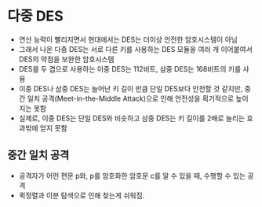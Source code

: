 # 다중 DES
* 연산 능력이 빨리지면서 현대에서는 DES는 더이상 안전한 암호시스템이 아님
* 그래서 나온 다중 DES는 서로 다른 키를 사용하는 DES 모듈을 여러 개 이어붙여서 DES의 약점을 보완한 암호시스템
* DES를 두 겹으로 사용하는 이중 DES는 112비트, 삼중 DES는 168비트의 키를 사용
* 이중 DES나 삼중 DES는 늘어난 키 길이 만큼 단일 DES보다 안전할 것 같지만, 중간 일치 공격(Meet-in-the-Middle Attack)으로 인해 안전성을 획기적으로 높이지는 못함
* 실제로, 이중 DES는 단일 DES와 비슷하고 삼중 DES는 키 길이를 2배로 늘리는 효과밖에 얻지 못함

## 중간 일치 공격
* 공격자가 어떤 편문 p와, p를 암호화한 암호문 c를 알 수 있을 때, 수행할 수 있는 공격
* 퀵정렬과 이분 탐색으로 인해 찾는게 쉬워짐.